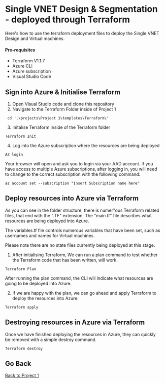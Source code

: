 # Single VNET Design & Segmentation - deployed through Terraform

Here's how to use the terraform deployment files to deploy the Single VNET Design and Virtual machines.

#### Pre-requisites

- Terraform V1.1.7
- Azure CLI
- Azure subscription
- Visual Studio Code



## Sign into Azure & Initialise Terraform


1. Open Visual Studio code and clone this repository
2. Navigate to the Terraform Folder inside of Project 1

```
 cd '.\projects\Project 1\templates\Terraform\'
```
3. Initalise Terraform inside of the Terraform folder
   
```
Terraform Init
```
4. Log into the Azure subscription where the resources are being deployed

```
AZ login
```
Your browser will open and ask you to login via your AAD account. If you have access to multiple Azure subscriptions, after logging in, you will need to change to the correct subscription with the following command:

```
az account set --subscription "Insert Subscription name here"
```
## Deploy resources into Azure via Terraform

As you can see in the folder structure, there is numer"ous Terraform related files, that end with the ".TF" extension. The "main.tf" file describes what resources are being deployed into Azure. 

The variables.tf file controls numerous variables that have been set, such as usernames and names for Virtual machines. 

Please note there are no state files currently being deployed at this stage.

1. After initialising Terraform, We can run a plan command to test whether the Terraform code that has been written, will work. 

```
Terraform Plan
```

After running the plan command, the CLI will indicate what resources are going to be deployed into Azure.

2. If we are happy with the plan, we can go ahead and apply Terraform to deploy the resources into Azure.

```
Terraform apply
```

## Destroying resources in Azure via Terraform

Once we have finished deploying the resources in Azure, they can quickly be removed with a simple destroy command.

```
Terraform destroy
```

## Go Back
[Back to Project 1](https://github.com/mikepfeiffer/azure-network-101/tree/main/projects/Project%201)